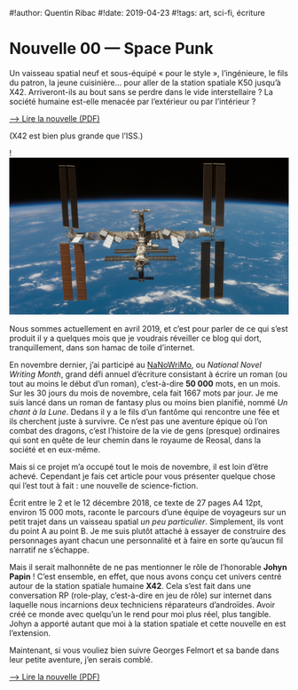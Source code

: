 #!author: Quentin Ribac
#!date: 2019-04-23
#!tags: art, sci-fi, écriture

# Nouvelle 00 — Space Punk

Un vaisseau spatial neuf et sous-équipé « pour le style », l’ingénieure, le fils du patron, la jeune cuisinière… pour aller de la station spatiale K50 jusqu’à X42. Arriveront-ils au bout sans se perdre dans le vide interstellaire ? La société humaine est-elle menacée par l’extérieur ou par l’intérieur ?

[—> Lire la nouvelle (PDF)](/media/files/nvl00_spacepunk_20181212.pdf)

(X42 est bien plus grande que l’ISS.)

!![La Station Spatiale Internationale autour de notre bonne vieille Terre](/media/img/2019/04/iss.jpg)

Nous sommes actuellement en avril 2019, et c’est pour parler de ce qui s’est produit il y a quelques mois que je voudrais réveiller ce blog qui dort, tranquillement, dans son hamac de toile d’internet.

En novembre dernier, j’ai participé au [NaNoWriMo](https://nanowrimo.org/), ou *National Novel Writing Month*, grand défi annuel d’écriture consistant à écrire un roman (ou tout au moins le début d’un roman), c’est-à-dire **50 000** mots, en un mois. Sur les 30 jours du mois de novembre, cela fait 1667 mots par jour. Je me suis lancé dans un roman de fantasy plus ou moins bien planifié, nommé *Un chant à la Lune*. Dedans il y a le fils d’un fantôme qui rencontre une fée et ils cherchent juste à survivre. Ce n’est pas une aventure épique où l’on combat des dragons, c’est l’histoire de la vie de gens (presque) ordinaires qui sont en quête de leur chemin dans le royaume de Reosal, dans la société et en eux-même.

Mais si ce projet m’a occupé tout le mois de novembre, il est loin d’être achevé. Cependant je fais cet article pour vous présenter quelque chose qui l’est tout à fait : une nouvelle de science-fiction.

Écrit entre le 2 et le 12 décembre 2018, ce texte de 27 pages A4 12pt, environ 15 000 mots, raconte le parcours d’une équipe de voyageurs sur un petit trajet dans un vaisseau spatial *un peu particulier*. Simplement, ils vont du point A au point B. Je me suis plutôt attaché à essayer de construire des personnages ayant chacun une personnalité et à faire en sorte qu’aucun fil narratif ne s’échappe.

Mais il serait malhonnête de ne pas mentionner le rôle de l’honorable **Johyn Papin** ! C’est ensemble, en effet, que nous avons conçu cet univers centré autour de la station spatiale humaine **X42**. Cela s’est fait dans une conversation RP (role-play, c’est-à-dire en jeu de rôle) sur internet dans laquelle nous incarnions deux techniciens réparateurs d’androïdes. Avoir créé ce monde avec quelqu’un le rend pour moi plus réel, plus tangible. Johyn a apporté autant que moi à la station spatiale et cette nouvelle en est l’extension.

Maintenant, si vous vouliez bien suivre Georges Felmort et sa bande dans leur petite aventure, j’en serais comblé.

[—> Lire la nouvelle (PDF)](/media/files/nvl00_spacepunk_20181212.pdf)